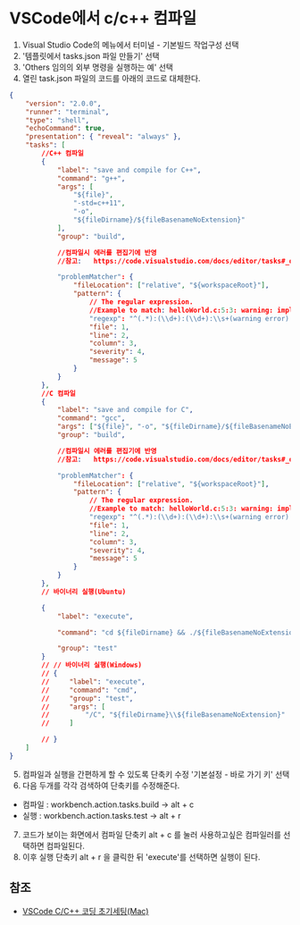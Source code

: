 # VSCode에서 c/c++ 컴파일

1. Visual Studio Code의 메뉴에서 터미널 - 기본빌드 작업구성 선택
2. '템플릿에서 tasks.json 파일 만들기' 선택
3. 'Others 임의의 외부 명령을 실행하는 예' 선택
4. 열린 task.json 파일의 코드를 아래의 코드로 대체한다.

```json
{
	"version": "2.0.0",
	"runner": "terminal",
	"type": "shell",
	"echoCommand": true,
	"presentation": { "reveal": "always" },
	"tasks": [
		//C++ 컴파일
		{
			"label": "save and compile for C++",
			"command": "g++",
			"args": [
				"${file}",
				"-std=c++11",
				"-o",
				"${fileDirname}/${fileBasenameNoExtension}"
			],
			"group": "build",

			//컴파일시 에러를 편집기에 반영
			//참고:   https://code.visualstudio.com/docs/editor/tasks#_defining-a-problem-matcher

			"problemMatcher": {
				"fileLocation": ["relative", "${workspaceRoot}"],
				"pattern": {
					// The regular expression.
					//Example to match: helloWorld.c:5:3: warning: implicit declaration of function 'prinft'
					"regexp": "^(.*):(\\d+):(\\d+):\\s+(warning error):\\s+(.*)$",
					"file": 1,
					"line": 2,
					"column": 3,
					"severity": 4,
					"message": 5
				}
			}
		},
		//C 컴파일
		{
			"label": "save and compile for C",
			"command": "gcc",
			"args": ["${file}", "-o", "${fileDirname}/${fileBasenameNoExtension}"],
			"group": "build",

			//컴파일시 에러를 편집기에 반영
			//참고:   https://code.visualstudio.com/docs/editor/tasks#_defining-a-problem-matcher

			"problemMatcher": {
				"fileLocation": ["relative", "${workspaceRoot}"],
				"pattern": {
					// The regular expression.
					//Example to match: helloWorld.c:5:3: warning: implicit declaration of function 'prinft'
					"regexp": "^(.*):(\\d+):(\\d+):\\s+(warning error):\\s+(.*)$",
					"file": 1,
					"line": 2,
					"column": 3,
					"severity": 4,
					"message": 5
				}
			}
		},
		// 바이너리 실행(Ubuntu)

		{
			"label": "execute",

			"command": "cd ${fileDirname} && ./${fileBasenameNoExtension}",

			"group": "test"
		}
		// // 바이너리 실행(Windows)
		// {
		//     "label": "execute",
		//     "command": "cmd",
		//     "group": "test",
		//     "args": [
		//         "/C", "${fileDirname}\\${fileBasenameNoExtension}"
		//     ]

		// }
	]
}
```

5. 컴파일과 실행을 간편하게 할 수 있도록 단축키 수정 '기본설정 - 바로 가기 키' 선택
6. 다음 두개를 각각 검색하여 단축키를 수정해준다.

- 컴파일 : workbench.action.tasks.build -> alt + c
- 실행 : workbench.action.tasks.test -> alt + r

7. 코드가 보이는 화면에서 컴파일 단축키 alt + c 를 눌러 사용하고싶은 컴파일러를 선택하면 컴파일된다.
8. 이후 실행 단축키 alt + r 을 클릭한 뒤 'execute'를 선택하면 실행이 된다.

## 참조

- [VSCode C/C++ 코딩 초기세팅(Mac)](https://ldgeao99.tistory.com/203)

